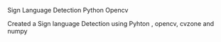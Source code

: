 Sign Language Detection Python Opencv

Created a Sign language Detection using Pyhton , opencv, cvzone and numpy

